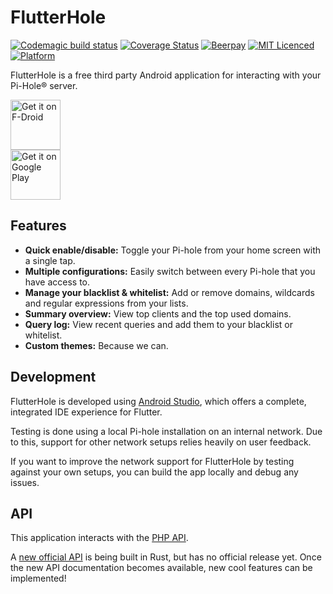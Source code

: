 # FlutterHole #

[![Codemagic build status](https://api.codemagic.io/apps/5c659ea9c49a5000198d45f9/5c65b2f4b66bc70009aaa202/status_badge.svg)](https://codemagic.io/apps/5c659ea9c49a5000198d45f9/5c65b2f4b66bc70009aaa202/latest_build)
[![Coverage Status](https://coveralls.io/repos/github/sterrenburg/flutterhole/badge.svg?branch=master)](https://coveralls.io/github/sterrenburg/flutterhole?branch=master)
[![Beerpay](https://beerpay.io/sterrenburg/flutterhole/make-wish.svg?style=flat)](https://beerpay.io/sterrenburg/flutterhole)
[![MIT Licenced](https://img.shields.io/badge/License-MIT-blue.svg)](https://opensource.org/licenses/MIT)
[![Platform](https://img.shields.io/badge/Platform-Flutter-yellow.svg)](https://flutter.io)

FlutterHole is a free third party Android application for interacting with your Pi-Hole® server.    
    
[<img src="https://f-droid.org/badge/get-it-on.png"    
      alt="Get it on F-Droid"    
      height="80">](https://f-droid.org/app/sterrenburg.github.flutterhole)    
 [<img src="https://play.google.com/intl/en_us/badges/images/generic/en_badge_web_generic.png"    
      alt="Get it on Google Play"    
      height="80">](https://play.google.com/store/apps/details?id=sterrenburg.github.flutterhole)    
 ## Features ##
 - **Quick enable/disable:** Toggle your Pi-hole from your home screen with a single tap.
 - **Multiple configurations:** Easily switch between every Pi-hole that you have access to.
 - **Manage your blacklist & whitelist:** Add or remove domains, wildcards and regular expressions from your lists.
 - **Summary overview:** View top clients and the top used domains.
 - **Query log:** View recent queries and add them to your blacklist or whitelist.
 - **Custom themes:** Because we can.

## Development ##
FlutterHole is developed using [Android Studio](https://developer.android.com/studio), which offers a complete, integrated IDE experience for Flutter.

Testing is done using a local Pi-hole installation on an internal network. Due to this, support for other network setups relies heavily on user feedback.

If you want to improve the network support for FlutterHole by testing against your own setups, you can build the app locally and debug any issues.

## API ##
This application interacts with the [PHP API](https://discourse.pi-hole.net/t/pi-hole-api/1863).

A [new official API](https://github.com/pi-hole/api) is being built in Rust, but has no official release yet. Once the new API documentation becomes available, new cool features can be implemented!